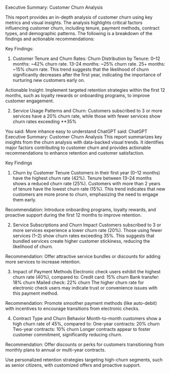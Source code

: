    Executive Summary: Customer Churn Analysis
  
This report provides an in-depth analysis of customer churn using key metrics and visual insights. The analysis highlights critical factors influencing customer churn, including tenure, payment methods, contract types, and demographic patterns. The following is a breakdown of the findings and actionable recommendations:

Key Findings:
1. Customer Tenure and Churn Rates:
Churn Distribution by Tenure:
0–12 months: ~42% churn rate.
13–24 months: ~25% churn rate.
25+ months: ~15% churn rate.
This trend suggests that the likelihood of churn significantly decreases after the first year, indicating the importance of nurturing new customers early on.

Actionable Insight:
Implement targeted retention strategies within the first 12 months, such as loyalty rewards or onboarding programs, to improve customer engagement.

2. Service Usage Patterns and Churn:
Customers subscribed to 3 or more services have a 20% churn rate, while those with fewer services show churn rates exceeding **35%





You said:
More inhance easy to understand
ChatGPT said:
ChatGPT
Executive Summary: Customer Churn Analysis
This report summarizes key insights from the churn analysis with data-backed visual trends. It identifies major factors contributing to customer churn and provides actionable recommendations to enhance retention and customer satisfaction.

Key Findings
1. Churn by Customer Tenure
Customers in their first year (0–12 months) have the highest churn rate (42%).
Tenure between 13–24 months shows a reduced churn rate (25%).
Customers with more than 2 years of tenure have the lowest churn rate (15%).
This trend indicates that new customers are more prone to churn, emphasizing the need to engage them early.

Recommendation:
Introduce onboarding programs, loyalty rewards, and proactive support during the first 12 months to improve retention.

2. Service Subscriptions and Churn Impact
Customers subscribed to 3 or more services experience a lower churn rate (20%).
Those using fewer services (1–2) show churn rates exceeding 35%.
This suggests that bundled services create higher customer stickiness, reducing the likelihood of churn.

Recommendation:
Offer attractive service bundles or discounts for adding more services to increase retention.

3. Impact of Payment Methods
Electronic check users exhibit the highest churn rate (40%), compared to:
Credit card: 15% churn
Bank transfer: 18% churn
Mailed check: 22% churn
The higher churn rate for electronic check users may indicate trust or convenience issues with this payment method.

Recommendation:
Promote smoother payment methods (like auto-debit) with incentives to encourage transitions from electronic checks.

4. Contract Type and Churn Behavior
Month-to-month customers show a high churn rate of 45%, compared to:
One-year contracts: 20% churn
Two-year contracts: 10% churn
Longer contracts appear to foster customer commitment, significantly reducing churn.

Recommendation:
Offer discounts or perks for customers transitioning from monthly plans to annual or multi-year contracts.


Use personalized retention strategies targeting high-churn segments, such as senior citizens, with customized offers and proactive support.


